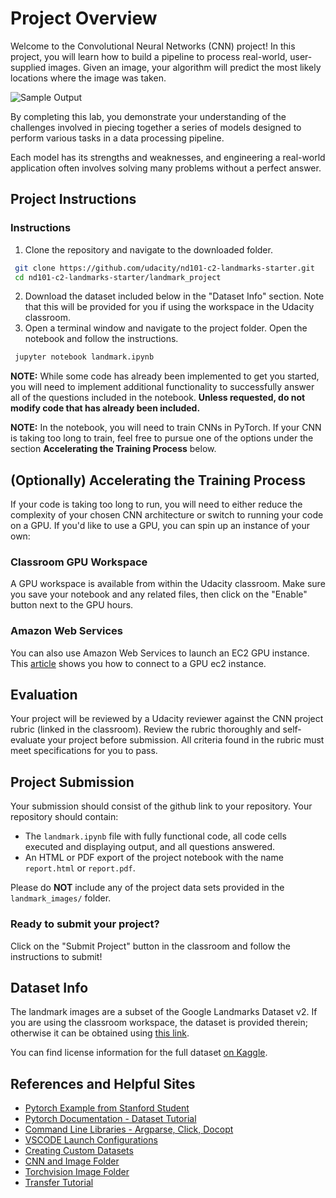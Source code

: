 # Project Overview

Welcome to the Convolutional Neural Networks (CNN) project!
In this project, you will learn how to build a pipeline to process real-world, user-supplied images.
Given an image, your algorithm will predict the most likely locations where the image was taken.

![Sample Output](landmark_project/images/sample_landmark_output.png)

By completing this lab, you demonstrate your understanding of the challenges involved in piecing together a series of models designed to perform various tasks in a data processing pipeline.

Each model has its strengths and weaknesses, and engineering a real-world application often involves solving many problems without a perfect answer.

## Project Instructions

### Instructions

1. Clone the repository and navigate to the downloaded folder.

 ```bash
  git clone https://github.com/udacity/nd101-c2-landmarks-starter.git
  cd nd101-c2-landmarks-starter/landmark_project
 ```

2. Download the dataset included below in the "Dataset Info" section. Note that this will be provided for you if using the workspace in the Udacity classroom.
3. Open a terminal window and navigate to the project folder. Open the notebook and follow the instructions.

 ```bash
  jupyter notebook landmark.ipynb
 ```

__NOTE:__ While some code has already been implemented to get you started, you will need to implement additional functionality to successfully answer all of the questions included in the notebook. __Unless requested, do not modify code that has already been included.__

__NOTE:__ In the notebook, you will need to train CNNs in PyTorch.  If your CNN is taking too long to train, feel free to pursue one of the options under the section __Accelerating the Training Process__ below.

## (Optionally) Accelerating the Training Process

If your code is taking too long to run, you will need to either reduce the complexity of your chosen CNN architecture or switch to running your code on a GPU.  If you'd like to use a GPU, you can spin up an instance of your own:

### Classroom GPU Workspace

A GPU workspace is available from within the Udacity classroom. Make sure you save your notebook and any related files, then click on the "Enable" button next to the GPU hours.

### Amazon Web Services

You can also use Amazon Web Services to launch an EC2 GPU instance.  This [article](https://medium.com/@christyjacob4/using-vscode-remotely-on-an-ec2-instance-7822c4032cff) shows you how to connect to a GPU ec2 instance.

## Evaluation

Your project will be reviewed by a Udacity reviewer against the CNN project rubric (linked in the classroom).  Review the rubric thoroughly and self-evaluate your project before submission.  All criteria found in the rubric must meet specifications for you to pass.

## Project Submission

Your submission should consist of the github link to your repository.  Your repository should contain:

- The `landmark.ipynb` file with fully functional code, all code cells executed and displaying output, and all questions answered.
- An HTML or PDF export of the project notebook with the name `report.html` or `report.pdf`.

Please do __NOT__ include any of the project data sets provided in the `landmark_images/` folder.

### Ready to submit your project?

Click on the "Submit Project" button in the classroom and follow the instructions to submit!

## Dataset Info

The landmark images are a subset of the Google Landmarks Dataset v2. If you are using the
classroom workspace, the dataset is provided therein; otherwise it can be obtained using
[this link](https://udacity-dlnfd.s3-us-west-1.amazonaws.com/datasets/landmark_images.zip).

You can find license information for the full dataset [on Kaggle](https://www.kaggle.com/google/google-landmarks-dataset).

## References and Helpful Sites

- [Pytorch Example from Stanford Student](https://stanford.edu/~shervine/blog/pytorch-how-to-generate-data-parallel)
- [Pytorch Documentation - Dataset Tutorial](https://pytorch.org/tutorials/beginner/basics/data_tutorial.html)
- [Command Line Libraries - Argparse, Click, Docopt](https://realpython.com/comparing-python-command-line-parsing-libraries-argparse-docopt-click/)
- [VSCODE Launch Configurations](https://code.visualstudio.com/docs/editor/debugging#_launch-configurations)
- [Creating Custom Datasets](https://pytorch.org/tutorials/beginner/basics/data_tutorial.html)
- [CNN and Image Folder](https://debuggercafe.com/pytorch-imagefolder-for-training-cnn-models/)
- [Torchvision Image Folder](https://pytorch.org/vision/stable/generated/torchvision.datasets.ImageFolder.html)
- [Transfer Tutorial](https://pytorch.org/tutorials/beginner/transfer_learning_tutorial.html)
